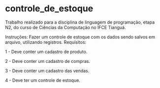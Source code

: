 # controle_de_estoque
Trabalho realizado para a disciplina de linguagem de programação, etapa N2, do curso de Ciências da Computação no IFCE Tianguá.

Instruções: 
Fazer um controle de estoque com os dados sendo salvos em arquivo, utilizando registros. Requisitos: 

1 - Deve conter um cadastro de produto.

2 - Deve conter um cadastro de compras.

3 - Deve conter um cadastro das vendas.

4 - Deve ter um controle de estoque.
